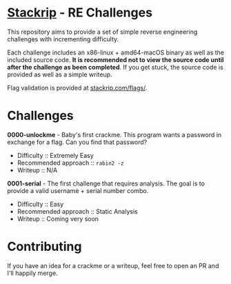[Stackrip](https://stackrip.com) - RE Challenges
=====================

This repository aims to provide a set of simple reverse engineering
challenges with incrementing difficulty.

Each challenge includes an x86-linux + amd64-macOS binary as well as the included source code. **It is recommended not to view the source code until after the challenge as been completed**. If you get stuck, the source code is provided as well as a simple writeup.

Flag validation is provided at [stackrip.com/flags/](https://stackrip.com/flags/).


Challenges
==========

**0000-unlockme** - Baby's first crackme. This program wants a password in exchange for a flag. Can you find that password?
 - Difficulty :: Extremely Easy
 - Recommended approach :: `rabin2 -z`
 - Writeup :: N/A

**0001-serial** - The first challenge that requires analysis. The goal is to provide a valid username + serial number combo.
 - Difficulty :: Easy
 - Recommended approach :: Static Analysis
 - Writeup :: Coming very soon


Contributing
============

If you have an idea for a crackme or a writeup, feel free to open an PR and I'll happily merge.
